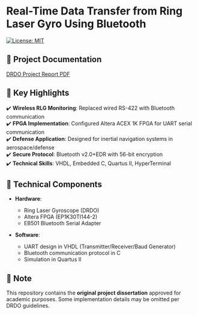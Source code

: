 # Real-Time Data Transfer from Ring Laser Gyro Using Bluetooth

[![License: MIT](https://img.shields.io/badge/License-MIT-yellow.svg)](https://opensource.org/licenses/MIT)
 

## 📄 Project Documentation  
[DRDO Project Report PDF](DRDO_Document.pdf)  

## 🚀 Key Highlights  
✔️ **Wireless RLG Monitoring**: Replaced wired RS-422 with Bluetooth communication  
✔️ **FPGA Implementation**: Configured Altera ACEX 1K FPGA for UART serial communication  
✔️ **Defense Application**: Designed for inertial navigation systems in aerospace/defense  
✔️ **Secure Protocol**: Bluetooth v2.0+EDR with 56-bit encryption  
✔️ **Technical Skills**: VHDL, Embedded C, Quartus II, HyperTerminal  

## 🔧 Technical Components  
- **Hardware**:  
  - Ring Laser Gyroscope (DRDO)  
  - Altera FPGA (EP1K30TI144-2)  
  - EB501 Bluetooth Serial Adapter  

- **Software**:  
  - UART design in VHDL (Transmitter/Receiver/Baud Generator)  
  - Bluetooth communication protocol in C  
  - Simulation in Quartus II  

## 📌 Note  
This repository contains the **original project dissertation** approved for academic purposes. Some implementation details may be omitted per DRDO guidelines.  

